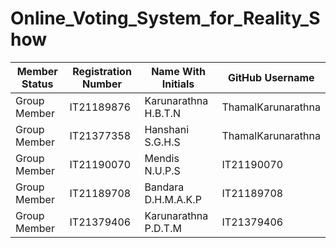 # Online_Voting_System_for_Reality_Show

<!DOCTYPE html>
<html>
<head>

</head>
<body>
  <table>
    <thead>
      <tr>
        <th>Member Status</th>
        <th>Registration Number</th>
        <th>Name With Initials</th>
        <th>GitHub Username</th>
      </tr>
    </thead>
    <tbody>
      <tr>
        <td>Group Member</td>
        <td>IT21189876</td>
        <td>Karunarathna H.B.T.N</td>
        <td>ThamalKarunarathna</td>
      </tr>
      <tr>
        <td>Group Member</td>
        <td>IT21377358</td>
        <td>Hanshani S.G.H.S</td>
        <td>ThamalKarunarathna</td>
      </tr>
      <tr>
        <td>Group Member</td>
        <td>IT21190070</td>
        <td>Mendis N.U.P.S</td>
        <td>IT21190070</td>
      </tr>
      <tr>
        <td>Group Member</td>
        <td>IT21189708</td>
        <td>Bandara D.H.M.A.K.P</td>
        <td>IT21189708</td>
      </tr>
      <tr>
        <td>Group Member</td>
        <td>IT21379406</td>
        <td>Karunarathna P.D.T.M</td>
        <td>IT21379406</td>
      </tr>
    </tbody>
  </table>
</body>
</html>
